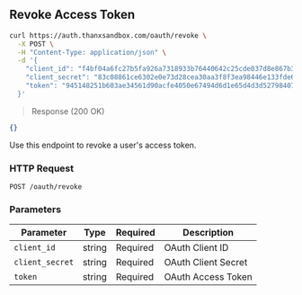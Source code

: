 ## Revoke Access Token

```bash
curl https://auth.thanxsandbox.com/oauth/revoke \
  -X POST \
  -H "Content-Type: application/json" \
  -d '{
    "client_id": "f4bf04a6fc27b5fa926a7318933b76440642c25cde037d8e867b3d18d771ad86",
    "client_secret": "83c08861ce6302e0e73d28cea30aa3f8f3ea98446e133fde60a86231f50f5c82",
    "token": "945148251b603ae34561d90acfe4050e67494d6d1e65d4d3d52798407f03c0bd"
  }'
```

> Response (200 OK)

```json
{}
```

Use this endpoint to revoke a user's access token.

### HTTP Request

`POST /oauth/revoke`

### Parameters

Parameter | Type | Required | Description
--------- | ---- | -------- | -----------
`client_id` | string | Required | OAuth Client ID
`client_secret` | string | Required | OAuth Client Secret
`token` | string | Required | OAuth Access Token
